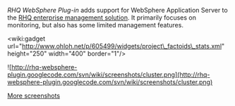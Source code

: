 _RHQ WebSphere Plug-in_ adds support for WebSphere Application Server to the [RHQ enterprise management solution](http://www.jboss.org/rhq). It primarily focuses on monitoring, but also has some limited management features.

&lt;wiki:gadget url="http://www.ohloh.net/p/605499/widgets/project\_factoids\_stats.xml" height="250" width="400" border="1"/&gt;

![http://rhq-websphere-plugin.googlecode.com/svn/wiki/screenshots/cluster.png](http://rhq-websphere-plugin.googlecode.com/svn/wiki/screenshots/cluster.png)

[More screenshots](wiki/Screenshots)